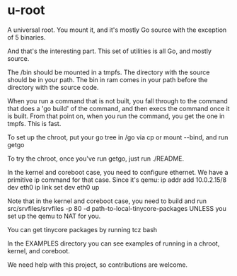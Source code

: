 u-root
======

A universal root. You mount it, and it's mostly Go source with the exception of 5 binaries. 

And that's the interesting part. This set of utilities is all Go, and mostly source.

The /bin should be mounted in a tmpfs. The directory with the source should be in your path.
The bin in ram comes in your path before the directory with the source code.

When you run a command that is not built, you fall through to the command that does a
'go build' of the command, and then execs the command once it is built. From that point on,
when you run the command, you get the one in tmpfs. This is fast.

To set up the chroot, put your go tree in /go via cp or mount --bind, and run
getgo

To try the chroot, once you've run getgo, just run 
./README.

In the kernel and coreboot case, you need to configure ethernet. We have a primitive
ip command for that case. Since it's qemu:
ip addr add 10.0.2.15/8 dev eth0
ip link set dev eth0 up

Note that in the kernel and coreboot case, you need to build and run
src/srvfiles/srvfiles -p 80 -d path-to-local-tinycore-packages
UNLESS you set up the qemu to NAT for you.

You can get tinycore packages by running
tcz bash

In the EXAMPLES directory you can see examples of running in a chroot, kernel, and coreboot.

We need help with this project, so contributions are welcome.
